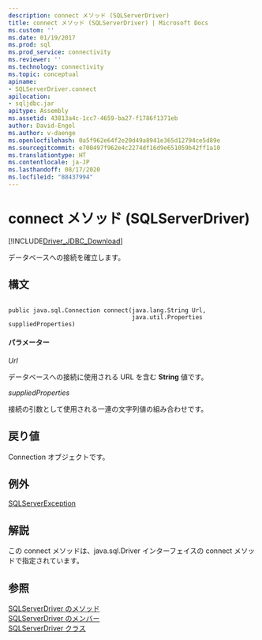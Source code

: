 ```yaml
---
description: connect メソッド (SQLServerDriver)
title: connect メソッド (SQLServerDriver) | Microsoft Docs
ms.custom: ''
ms.date: 01/19/2017
ms.prod: sql
ms.prod_service: connectivity
ms.reviewer: ''
ms.technology: connectivity
ms.topic: conceptual
apiname:
- SQLServerDriver.connect
apilocation:
- sqljdbc.jar
apitype: Assembly
ms.assetid: 43813a4c-1cc7-4659-ba27-f1786f1371eb
author: David-Engel
ms.author: v-daenge
ms.openlocfilehash: 0a5f962e64f2e20d49a8941e365d12794ce5d89e
ms.sourcegitcommit: e700497f962e4c2274df16d9e651059b42ff1a10
ms.translationtype: HT
ms.contentlocale: ja-JP
ms.lasthandoff: 08/17/2020
ms.locfileid: "88437994"
---
```

# <a name="connect-method-sqlserverdriver"></a>connect メソッド (SQLServerDriver)
[!INCLUDE[Driver_JDBC_Download](../../../includes/driver_jdbc_download.md)]

  データベースへの接続を確立します。  
  
## <a name="syntax"></a>構文  
  
```  
  
public java.sql.Connection connect(java.lang.String Url,  
                                   java.util.Properties suppliedProperties)  
```  
  
#### <a name="parameters"></a>パラメーター  
 *Url*  
  
 データベースへの接続に使用される URL を含む **String** 値です。  
  
 *suppliedProperties*  
  
 接続の引数として使用される一連の文字列値の組み合わせです。  
  
## <a name="return-value"></a>戻り値  
 Connection オブジェクトです。  
  
## <a name="exceptions"></a>例外  
 [SQLServerException](../../../connect/jdbc/reference/sqlserverexception-class.md)  
  
## <a name="remarks"></a>解説  
 この connect メソッドは、java.sql.Driver インターフェイスの connect メソッドで指定されています。  
  
## <a name="see-also"></a>参照  
 [SQLServerDriver のメソッド](../../../connect/jdbc/reference/sqlserverdriver-methods.md)   
 [SQLServerDriver のメンバー](../../../connect/jdbc/reference/sqlserverdriver-members.md)   
 [SQLServerDriver クラス](../../../connect/jdbc/reference/sqlserverdriver-class.md)  
  
  
